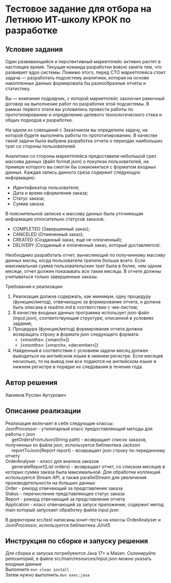 # Тестовое задание для отбора на Летнюю ИТ-школу КРОК по разработке

## Условие задания

Один развивающийся и перспективный маркетплейс активно растет в настоящее время. Текущая команда разработки вовсю занята
тем, что развивает ядро системы. Помимо этого, перед CTO маркетплейса стоит задача — разработать подсистему аналитики,
которая на основе накопленных данных формировала бы разнообразные отчеты и статистику.

Вы — компания подрядчик, с которой маркетплейс заключил рамочный договор на выполнение работ по разработке этой
подсистемы. В рамках первого этапа вы условились провести работы по прототипированию и определению целевого
технологического стека и общих подходов к разработке.

На одном из совещаний с Заказчиком вы определили задачу, на которой будете выполнять работы по прототипированию. В
качестве такой задачи была выбрана разработка отчета о периодах наибольших трат со стороны пользователей.

Аналитики со стороны маркетплейса предоставили небольшой срез массива данных (файл format.json) о покупках
пользователей, на примере которого вы смогли бы ознакомиться с форматом входных данных. Каждая запись данного среза
содержит следующую информацию:

- Идентификатор пользователя;
- Дата и время оформления заказа;
- Статус заказа;
- Сумма заказа.

В пояснительной записке к массиву данных была уточняющая информация относительно статусов заказов:

- COMPLETED (Завершенный заказ);
- CANCELED (Отмененный заказ);
- CREATED (Созданный заказ, еще не оплаченный);
- DELIVERY (Созданный и оплаченный заказ, который доставляется).

Необходимо разработать отчет, вычисляющий по полученному массиву данных месяц, когда пользователи тратили больше всего.
Если максимальная сумма пользовательских трат была в более, чем одном месяце, отчет должен показывать все такие месяцы.
В отчете должны учитываться только завершенные заказы.

Требования к реализации:

1. Реализация должна содержать, как минимум, одну процедуру (функцию/метод), отвечающую за формирование отчета, и должна
   быть описана в readme.md в соответствии с чек-листом;
2. В качестве входных данных программа использует json-файл (input.json), соответствующий структуре, описанной в
   условиях задания;
3. Процедура (функция/метод) формирования отчета должна возвращать строку в формате json следующего формата:
    - {«months»: [«march»]}
    - {«months»: [«march», «december»]}
4. Найденный в соответствии с условием задачи месяц должен выводиться на английском языке в нижнем регистре. Если
   месяцев несколько, то на вывод они все подаются на английском языке в нижнем регистре в порядке их следования в
   течение года.

## Автор решения

Хакимов Руслан Артурович

## Описание реализации
Реализация включает в себя следующие классы:\
JsonProcessor - утилитарный класс предоставляющий методы для работы с json\
&nbsp;&nbsp;&nbsp;&nbsp; getOrdersFromJson(String path) - возвращает список заказов, полученных из файла json, используется библиотека Jackson\
&nbsp;&nbsp;&nbsp;&nbsp; reportToJson(Report report) - возвращает json строку по переданному отчету\
OrderAnalyser - класс для анализа заказов\
&nbsp;&nbsp;&nbsp;&nbsp; generateReport(List<Order> orders) - возвращает отчет, со списком месяцев в которых сумма заказа была максимальной. Для обработки коллекций используется Stream API,  а также parallelStream для увеличения производительности на больших данных\
Order - рекорд отвечающий за представление заказа\
Status - перечисление представляющее статус заказа\
Report - рекорд отвечающий за представление отчета\
Application - класс отвечающий за запуск приложения, содержит метод main который запускает обработку файла input.json

В директории src/test написаны юнит-тесты на классы OrderAnalyser и JsonProcessor, используется библиотека JUnit5
## Инструкция по сборке и запуску решения

Для сборки и запуска потребуеются Java 17+ и Maven.
Склонируйте репозиторий, в файле src/main/resources/input.json можно указать входные данные\
Выполните ```mvn clean install```\
Затем нужно выполнить ```mvn exec:java```